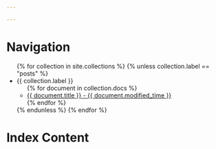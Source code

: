 ```yaml
---

---
```


# Navigation

<ul>
  {% for collection in site.collections %}
    {% unless collection.label == "posts" %}
      <li>{{ collection.label }}
        <ul>
          {% for document in collection.docs %}
            <li><a href="{{ document.url | relative_url }}">{{ document.title }} - {{ document.modified_time }}</a></li>
          {% endfor %}
        </ul>
      </li>
    {% endunless %}
  {% endfor %}
</ul>

# Index Content

